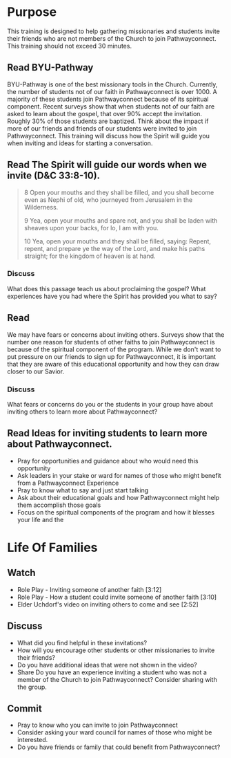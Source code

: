 # Purpose
This training is designed to help gathering missionaries and students invite their friends who are not members of the Church to join Pathwayconnect. This training should not exceed 30 minutes.

## Read BYU-Pathway
BYU-Pathway is one of the best missionary tools in the Church. Currently, the number of students not of our faith in Pathwayconnect is over 1000. A majority of these students join Pathwayconnect because of its spiritual component. Recent surveys show that when students not of our faith are asked to learn about the gospel, that over 90% accept the invitation. Roughly 30% of those students are baptized. Think about the impact if more of our friends and friends of our students were invited to join Pathwayconnect. This training will discuss how the Spirit will guide you when inviting and ideas for starting a conversation.

## Read The Spirit will guide our words when we invite (D&C 33:8-10).
> 8 Open your mouths and they shall be filled, and you shall become even as Nephi of old, who journeyed from Jerusalem in the Wilderness.
>
> 9 Yea, open your mouths and spare not, and you shall be laden with sheaves upon your backs, for lo, I am with you.
>
> 10 Yea, open your mouths and they shall be filled, saying: Repent, repent, and prepare ye the way of the Lord, and make his paths straight; for the kingdom of heaven is at hand.

### Discuss
What does this passage teach us about proclaiming the gospel? What experiences have you had where the Spirit has provided you what to say?

## Read
We may have fears or concerns about inviting others. Surveys show that the number one reason for students of other faiths to join Pathwayconnect is because of the spiritual component of the program. While we don't want to put pressure on our friends to sign up for Pathwayconnect, it is important that they are aware of this educational opportunity and how they can draw closer to our Savior.

### Discuss
What fears or concerns do you or the students in your group have about inviting others to learn more about Pathwayconnect?

## Read Ideas for inviting students to learn more about Pathwayconnect.
- Pray for opportunities and guidance about who would need this opportunity
- Ask leaders in your stake or ward for names of those who might benefit from a Pathwayconnect Experience
- Pray to know what to say and just start talking
- Ask about their educational goals and how Pathwayconnect might help them accomplish those goals
- Focus on the spiritual components of the program and how it blesses your life and the

# Life Of Families

## Watch

- Role Play - Inviting someone of another faith [3:12]
- Role Play - How a student could invite someone of another faith [3:10]
- Elder Uchdorf's video on inviting others to come and see [2:52]

## Discuss

- What did you find helpful in these invitations?
- How will you encourage other students or other missionaries to invite their friends?
- Do you have additional ideas that were not shown in the video?
- Share Do you have an experience inviting a student who was not a member of the Church to join Pathwayconnect? Consider sharing with the group.

## Commit

- Pray to know who you can invite to join Pathwayconnect
- Consider asking your ward council for names of those who might be interested.
- Do you have friends or family that could benefit from Pathwayconnect?

